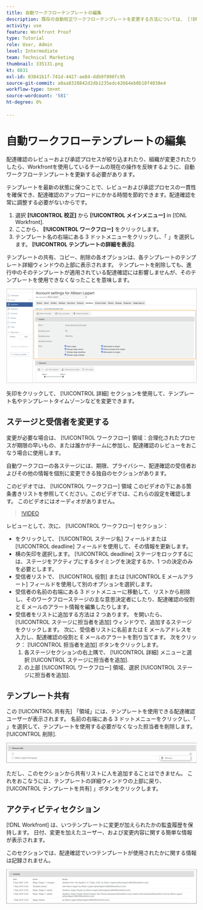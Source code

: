 ```yaml
---
title: 自動ワークフローテンプレートの編集
description: 既存の自動校正ワークフローテンプレートを変更する方法については、 [!DNL  Workfront].
activity: use
feature: Workfront Proof
type: Tutorial
role: User, Admin
level: Intermediate
team: Technical Marketing
thumbnail: 335131.png
kt: 8831
exl-id: 03841b1f-741d-4427-ae84-ddb9f890fc95
source-git-commit: a0aa8328842d2db1235edc42664eb0b18f4038e4
workflow-type: tm+mt
source-wordcount: '581'
ht-degree: 0%

---
```


# 自動ワークフローテンプレートの編集

配達確認のレビューおよび承認プロセスが絞り込まれたり、組織が変更されたりしたら、Workfrontを使用しているチームの現在の操作を反映するように、自動ワークフローテンプレートを更新する必要があります。

テンプレートを最新の状態に保つことで、レビューおよび承認プロセスの一貫性を確保でき、配達確認のアップロードにかかる時間を節約できます。配達確認を常に調整する必要がないからです。

1. 選択 **[!UICONTROL 校正]** から **[!UICONTROL メインメニュー]** in [!DNL Workfront].
1. ここから、 **[!UICONTROL ワークフロー]** をクリックします。
1. テンプレート名の右端にある 3 ドットメニューをクリックし、「 」を選択します。 **[!UICONTROL テンプレートの詳細を表示]**.

テンプレートの共有、コピー、削除の各オプションは、各テンプレートのテンプレート詳細ウィンドウの上部に表示されます。 テンプレートを削除しても、進行中のそのテンプレートが適用されている配達確認には影響しませんが、そのテンプレートを使用できなくなったことを意味します。

![テンプレート詳細ウィンドウ](assets/proof-system-setup-edit-templates-details-area.png)

<!--
Lean More URLs
-->

矢印をクリックして、 [!UICONTROL 詳細] セクションを使用して、テンプレート名やテンプレートタイムゾーンなどを変更できます。

## ステージと受信者を変更する

変更が必要な場合は、 [!UICONTROL ワークフロー] 領域：合理化されたプロセスが期限の早いもの、または誰かがチームに参加し、配達確認のレビューをおこなう場合に使用します。

自動ワークフローの各ステージには、期限、プライバシー、配達確認の受信者およびその他の情報を個別に変更できる独自のセクションがあります。

このビデオでは、 [!UICONTROL ワークフロー] 領域 このビデオの下にある箇条書きリストを参照してください。このビデオでは、これらの設定を確認します。 このビデオにはオーディオがありません。

>[!VIDEO](https://video.tv.adobe.com/v/335131/?quality=12)

レビューとして、次に、 [!UICONTROL ワークフロー] セクション：

* をクリックして、 [!UICONTROL ステージ名] フィールドまたは [!UICONTROL deadline] フィールドを使用して、その情報を更新します。
* 横の矢印を選択します。 [!UICONTROL deadline] ステージをロックするには、ステージをアクティブにするタイミングを決定するか、1 つの決定のみを必要とします。
* 受信者リストで、 [!UICONTROL 役割] または [!UICONTROL E メールアラート] フィールドを使用して別のオプションを選択します。
* 受信者の名前の右端にある 3 ドットメニューに移動して、リストから削除し、そのワークフローステージの主な意思決定者にしたり、配達確認の役割と E メールのアラート情報を編集したりします。
* 受信者をリストに追加する方法は 2 つあります。 を開いたら、 [!UICONTROL ステージに担当者を追加] ウィンドウで、追加するステージをクリックします。 次に、受信者リストに名前または E メールアドレスを入力し、配達確認の役割と E メールのアラートを割り当てます。 次をクリック： [!UICONTROL 担当者を追加] ボタンをクリックします。
   1. 各ステージセクションの右上隅で、 [!UICONTROL 詳細] メニューと選択 [!UICONTROL ステージに担当者を追加].
   1. の上部 [!UICONTROL ワークフロー] 領域、選択 [!UICONTROL ステージに担当者を追加].

## テンプレート共有

この [!UICONTROL 共有先] 「領域」には、テンプレートを使用できる配達確認ユーザーが表示されます。 名前の右端にある 3 ドットメニューをクリックし、「 」を選択して、テンプレートを使用する必要がなくなった担当者を削除します。 [!UICONTROL 削除].

![[!UICONTROL 共有先] リスト](assets/proof-system-setups-edit-template-shared-with.png)

ただし、このセクションから共有リストに人を追加することはできません。 これをおこなうには、テンプレートの詳細ウィンドウの上部に戻り、 [!UICONTROL テンプレートを共有] 」ボタンをクリックします。

## アクティビティセクション

[!DNL Workfront] は、いつテンプレートに変更が加えられたかの監査履歴を保持します。 日付、変更を加えたユーザー、および変更内容に関する簡単な情報が表示されます。

このセクションでは、配達確認でいつテンプレートが使用されたかに関する情報は記録されません。

![配達確認アクティビティリスト](assets/proof-system-setups-edit-template-activity.png)
